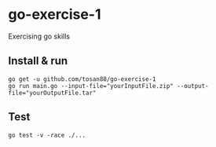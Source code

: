 # go-exercise-1
Exercising go skills

## Install & run

```
go get -u github.com/tosan88/go-exercise-1
go run main.go --input-file="yourInputFile.zip" --output-file="yourOutputFile.tar"
```

## Test

```
go test -v -race ./...
```